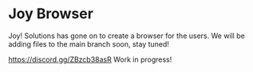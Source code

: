 # Joy Browser
Joy! Solutions has gone on to create a browser for the users.
We will be adding files to the main branch soon, stay tuned!

https://discord.gg/ZBzcb38asR
Work in progress!
